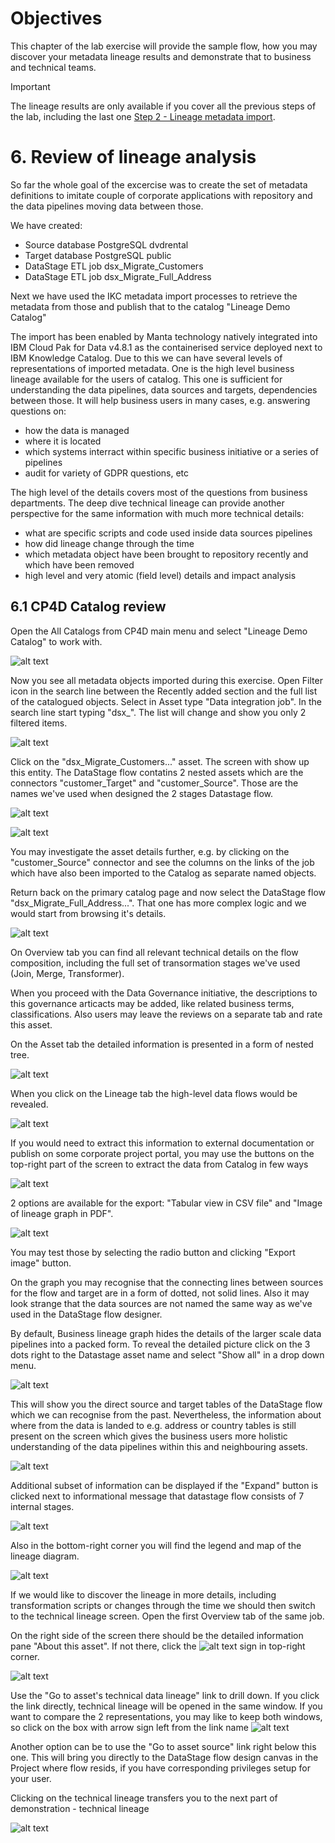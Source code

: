 # Objectives

This chapter of the lab exercise will provide the sample flow, how you may discover your metadata lineage results and demonstrate that to business and technical teams.

> [!IMPORTANT]
> The lineage results are only available if you cover all the previous steps of the lab, including the last one [Step 2 - Lineage metadata import](/Data%20Lineage/Lab1_data_lineage_ETL_Postgres_2_Lineage_metadata_import.md).

# 6. Review of lineage analysis

So far the whole goal of the excercise was to create the set of metadata definitions to imitate couple of corporate applications with repository and the data pipelines moving data between those.

We have created:

- Source database PostgreSQL dvdrental
- Target database PostgreSQL public
- DataStage ETL job dsx_Migrate_Customers
- DataStage ETL job dsx_Migrate_Full_Address

Next we have used the IKC metadata import processes to retrieve the metadata from those and publish that to the catalog "Lineage Demo Catalog"

The import has been enabled by Manta technology natively integrated into IBM Cloud Pak for Data v4.8.1 as the containerised service deployed next to IBM Knowledge Catalog. Due to this we can have several levels of representations of imported metadata. One is the high level business lineage available for the users of catalog. This one is sufficient for understanding the data pipelines, data sources and targets, dependencies between those. It will help business users in many cases, e.g. answering questions on:

- how the data is managed
- where it is located
- which systems interract within specific business initiative or a series of pipelines
- audit for variety of GDPR questions, etc

The high level of the details covers most of the questions from business departments. The deep dive technical lineage can provide another perspective for the same information with much more technical details:

- what are specific scripts and code used inside data sources pipelines
- how did lineage change through the time
- which metadata object have been brought to repository recently and which have been removed
- high level and very atomic (field level) details and impact analysis

## 6.1 CP4D Catalog review

Open the All Catalogs from CP4D main menu and select "Lineage Demo Catalog" to work with.

![alt text](image.png)

Now you see all metadata objects imported during this exercise. Open Filter icon in the search line between the Recently added section and the full list of the catalogued objects. Select in Asset type "Data integration job". In the search line start typing "dsx\_". The list will change and show you only 2 filtered items.

![alt text](image-1.png)

Click on the "dsx_Migrate_Customers..." asset. The screen with show up this entity. The DataStage flow contatins 2 nested assets which are the connectors "customer_Target" and "customer_Source". Those are the names we've used when designed the 2 stages Datastage flow.

![alt text](image-2.png)

![alt text](image-3.png)

You may investigate the asset details further, e.g. by clicking on the "customer_Source" connector and see the columns on the links of the job which have also been imported to the Catalog as separate named objects.

Return back on the primary catalog page and now select the DataStage flow "dsx_Migrate_Full_Address...". That one has more complex logic and we would start from browsing it's details.

![alt text](image-4.png)

On Overview tab you can find all relevant technical details on the flow composition, including the full set of transormation stages we've used (Join, Merge, Transformer).

When you proceed with the Data Governance initiative, the descriptions to this governance articacts may be added, like related business terms, classifications. Also users may leave the reviews on a separate tab and rate this asset.

On the Asset tab the detailed information is presented in a form of nested tree.

![alt text](image-5.png)

When you click on the Lineage tab the high-level data flows would be revealed.

![alt text](image-6.png)

If you would need to extract this information to external documentation or publish on some corporate project portal, you may use the buttons on the top-right part of the screen to extract the data from Catalog in few ways

![alt text](image-7.png)

2 options are available for the export: "Tabular view in CSV file" and "Image of lineage graph in PDF".

![alt text](image-8.png)

You may test those by selecting the radio button and clicking "Export image" button.

On the graph you may recognise that the connecting lines between sources for the flow and target are in a form of dotted, not solid lines. Also it may look strange that the data sources are not named the same way as we've used in the DataStage flow designer.

By default, Business lineage graph hides the details of the larger scale data pipelines into a packed form. To reveal the detailed picture click on the 3 dots right to the Datastage asset name and select "Show all" in a drop down menu.

![alt text](image-9.png)

This will show you the direct source and target tables of the DataStage flow which we can recognise from the past. Nevertheless, the information about where from the data is landed to e.g. address or country tables is still present on the screen which gives the business users more holistic understanding of the data pipelines within this and neighbouring assets.

![alt text](image-10.png)

Additional subset of information can be displayed if the "Expand" button is clicked next to informational message that datastage flow consists of 7 internal stages.

![alt text](image-11.png)

Also in the bottom-right corner you will find the legend and map of the lineage diagram.

![alt text](image-12.png)

If we would like to discover the lineage in more details, including transformation scripts or changes through the time we should then switch to the technical lineage screen. Open the first Overview tab of the same job.

On the right side of the screen there should be the detailed information pane "About this asset". If not there, click the ![alt text](image-13.png) sign in top-right corner.

![alt text](image-14.png)

Use the "Go to asset's technical data lineage" link to drill down. If you click the link directly, technical lineage will be opened in the same window. If you want to compare the 2 representations, you may like to keep both windows, so click on the box with arrow sign left from the link name ![alt text](image-15.png)

Another option can be to use the "Go to asset source" link right below this one. This will bring you directly to the DataStage flow design canvas in the Project where flow resids, if you have corresponding privileges setup for your user.

Clicking on the technical lineage transfers you to the next part of demonstration - technical lineage

![alt text](image-16.png)
